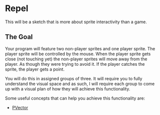 # Repel
This will be a sketch that is more about sprite interactivity than a game.
## The Goal
Your program will feature two non-player sprites and one player sprite. The player sprite will be controlled by the mouse. When the player sprite gets close (not touching yet) the non-player sprites will move away from the player. As though they were trying to avoid it. If the player catches the sprite, the player gets a point.

You will do this in assigned groups of three. It will require you to fully understand the visual space and as such, I will require each group to come up with a visual plan of how they will achieve this functionality.

Some useful concepts that can help you achieve this functionality are:
- [PVector](https://processing.org/reference/PVector.html)

